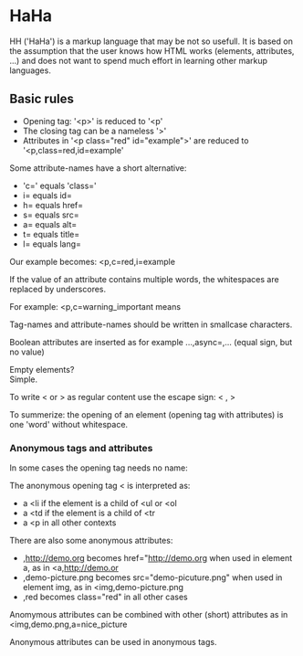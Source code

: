 # HaHa

HH ('HaHa') is a markup language that may be not so usefull. It is
based on the assumption that the user knows how HTML works (elements, 
attributes, ...) and does not want to spend much effort in learning 
other markup languages. 

## Basic rules 

- Opening tag: '\<p>' is reduced to '<p'
- The closing tag can be a nameless '>'         
- Attributes in '\<p class="red" id="example">' are reduced to '<p,class=red,id=example' 

Some attribute-names have a short alternative: 

- 'c=' equals 'class='
- i= equals id= 
- h= equals href= 
- s= equals src= 
- a= equals alt= 
- t= equals title= 
- l= equals lang= 

Our example becomes: <p,c=red,i=example 

If the value of an attribute contains multiple words, the whitespaces are 
replaced by underscores.
 
For example: <p,c=warning_important means <p class="waring important"> 

Tag-names and attribute-names should be written in smallcase characters.

Boolean attributes are inserted as for example ...,async=,... (equal sign, but no value)

Empty elements? <br  > Simple.

To write < or > as regular content use the escape sign: \< , \>   

    
To summerize: the opening of an element (opening tag with attributes) is one 'word' without whitespace.
  
### Anonymous tags and attributes

In some cases the opening tag needs no name:

The anonymous opening tag < is interpreted as: 

- a <li if the element is a child of <ul or <ol 
- a <td if the element is a child of <tr 
- a <p in all other contexts 

There are also some anonymous attributes: 


- ,http://demo.org becomes href="http://demo.org when used in element a, as in <a,http://demo.or  
- ,demo-picture.png becomes src="demo-picuture.png" when used in element img, as in <img,demo-picture.png  
- ,red becomes class="red" in all other cases


Anomymous attributes can be combined with other (short) attributes as in <img,demo.png,a=nice_picture 

Anonymous attributes can be used in anonymous tags.